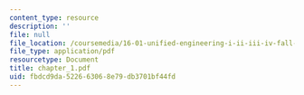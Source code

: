 ```yaml
---
content_type: resource
description: ''
file: null
file_location: /coursemedia/16-01-unified-engineering-i-ii-iii-iv-fall-2005-spring-2006/fbdcd9da522663068e79db3701bf44fd_chapter_1.pdf
file_type: application/pdf
resourcetype: Document
title: chapter_1.pdf
uid: fbdcd9da-5226-6306-8e79-db3701bf44fd
---
```

